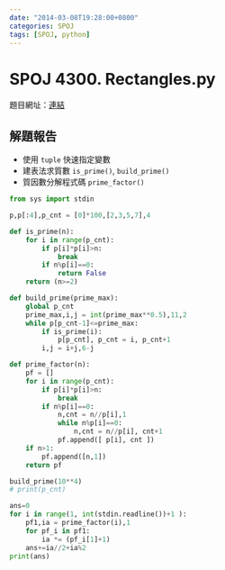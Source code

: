 ```yaml
---
date: "2014-03-08T19:28:00+0800"
categories: SPOJ
tags: [SPOJ, python]
---
```

# SPOJ 4300. Rectangles.py

題目網址：[連結](http://www.spoj.com/problems/AE00/)

## 解題報告

* 使用 `tuple` 快速指定變數
* 建表法求質數 `is_prime()`, `build_prime()`
* 質因數分解程式碼 `prime_factor()`

```python
from sys import stdin

p,p[:4],p_cnt = [0]*100,[2,3,5,7],4

def is_prime(n):
	for i in range(p_cnt):
		if p[i]*p[i]>n:
			break
		if n%p[i]==0:
			return False
	return (n>=2)

def build_prime(prime_max):
	global p_cnt
	prime_max,i,j = int(prime_max**0.5),11,2
	while p[p_cnt-1]<=prime_max:
		if is_prime(i):
			p[p_cnt], p_cnt = i, p_cnt+1
		i,j = i+j,6-j

def prime_factor(n):
	pf = []
	for i in range(p_cnt):
		if p[i]*p[i]>n:
			break
		if n%p[i]==0:
			n,cnt = n//p[i],1
			while n%p[i]==0:
				n,cnt = n//p[i], cnt+1
			pf.append([ p[i], cnt ])
	if n>1:
		pf.append([n,1])
	return pf

build_prime(10**4)
# print(p_cnt)

ans=0
for i in range(1, int(stdin.readline())+1 ):
	pf1,ia = prime_factor(i),1
	for pf_i in pf1:
		ia *= (pf_i[1]+1)
	ans+=ia//2+ia%2
print(ans)
```
